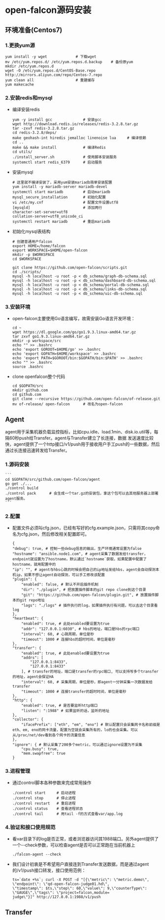# open-falcon源码安装

## 环境准备(Centos7)

### 1.更换yum源
```
yum install -y wget             # 下载wget
mv /etc/yum.repos.d/ /etc/yum.repos.d.backup    # 备份原yum
mkdir /etc/yum.repos.d                          
wget -O /etc/yum.repos.d/CentOS-Base.repo http://mirrors.aliyun.com/repo/Centos-7.repo
yum clean all                   # 重建缓存
yum makecache
```
### 2.安装redis和mysql
* 编译安装redis
    ```
    yum -y install gcc              # 安装gcc
    wget http://download.redis.io/releases/redis-3.2.8.tar.gz
    tar -zxvf redis-3.2.8.tar.gz
    cd redis-3.2.8/deps/
    make geohash-int hiredis jemalloc linenoise lua     # 编译依赖
    cd ..
    make && make install            # 编译Redis
    cd utils/
    ./install_server.sh             # 使用脚本安装服务
    systemctl start redis_6379      # 启动服务
    ```
* 安装mysql
    ```
    # 这里就不编译安装了，采用yum安装mariadb简单安装配置
    yum install -y mariadb-server mariadb-devel
    systemctl start mariadb         # 启动mariadb
    mysql_secure_installation       # 初始化配置
    vi /etc/my.cnf                  # 配置文件设置utf8
    [mysqld]                        # 添加两行
    character-set-server=utf8 
    collation-server=utf8_unicode_ci 
    systemctl restart mariadb       # 重启mariadb
    ```
* 初始化mysql表结构
    ```
    # 创建普通用户falcon
    export HOME=/home/falcon
    export WORKSPACE=$HOME/open-falcon
    mkdir -p $WORKSPACE
    cd $WORKSPACE

    git clone https://github.com/open-falcon/scripts.git
    cd ./scripts/
    mysql -h localhost -u root -p < db_schema/graph-db-schema.sql
    mysql -h localhost -u root -p < db_schema/dashboard-db-schema.sql
    mysql -h localhost -u root -p < db_schema/portal-db-schema.sql
    mysql -h localhost -u root -p < db_schema/links-db-schema.sql
    mysql -h localhost -u root -p < db_schema/uic-db-schema.sql
    ```
### 3.安装环境
* open-falcon主要使用Go语言编写，故需安装Go语言开发环境：
    ```
    cd ~
    wget https://dl.google.com/go/go1.9.3.linux-amd64.tar.gz
    tar zxvf go1.9.3.linux-amd64.tar.gz
    mkdir -p workspace/src
    echo "" >> .bashrc
    echo 'export GOROOT=$HOME/go' >> .bashrc
    echo 'export GOPATH=$HOME/workspace' >> .bashrc
    echo 'export PATH=$GOROOT/bin:$GOPATH/bin:$PATH' >> .bashrc
    echo "" >> .bashrc
    source .bashrc
    ```
* clone openfalcon整个代码
    ```
    cd $GOPATH/src
    mkdir github.com
    cd github.com
    git clone --recursive https://github.com/open-falcon/of-release.git
    mv of-release/ open-falcon      # 改名为open-falcon
    ```
    
## Agent
agent用于采集机器负载监控指标，比如cpu.idle、load.1min、disk.io.util等，每隔60秒push给Transfer。agent与Transfer建立了长连接，数据
发送速度比较快，agent提供了一个http接口/v1/push用于接收用户手工push的一些数据，然后通过长连接迅速转发给Transfer。
### 1.源码安装
    ```
    cd $GOPATH/src/github.com/open-falcon/agent
    go get ./...
    ./control build
    ./control pack      # 会生成一个tar.gz的安装包，拿这个包可以去其他服务器上部署agent服务。
    ```
### 2.配置
* 配置文件必须叫cfg.json，已经有写好的cfg.example.json，只需将其copy命名为cfg.json，然后修改相关配置即可。
    ```
    {
    "debug": true, # 控制一些debug信息的输出，生产环境通常设置为false
    "hostname": "ansible.node1.com", # agent采集了数据发给transfer，endpoint就设置为了hostname，默认通过`hostname`获取，如果配置中配置了hostname，就用配置中的
    "ip": "", # agent与hbs心跳的时候会把自己的ip地址发给hbs，agent会自动探测本机ip，如果不想让agent自动探测，可以手工修改该配置
    "plugin": {
        "enabled": false, # 默认不开启插件机制
        "dir": "./plugin", # 把放置插件脚本的git repo clone到这个目录
        "git": "https://github.com/open-falcon/plugin.git", # 放置插件脚本的git repo地址
        "logs": "./logs" # 插件执行的log，如果插件执行有问题，可以去这个目录看log
    },
    "heartbeat": {
        "enabled": true, # 此处enabled要设置为true
        "addr": "127.0.0.1:6030", # hbs的地址，端口是hbs的rpc端口
        "interval": 60, # 心跳周期，单位是秒
        "timeout": 1000 # 连接hbs的超时时间，单位是毫秒
    },
    "transfer": {
        "enabled": true, # 此处enabled要设置为true
        "addrs": [
            "127.0.0.1:8433",
            "127.0.0.1:8433"
        ], # transfer的地址，端口是transfer的rpc端口, 可以支持写多个transfer的地址，agent会保证HA
        "interval": 60, # 采集周期，单位是秒，即agent一分钟采集一次数据发给transfer
        "timeout": 1000 # 连接transfer的超时时间，单位是毫秒
    },
    "http": {
        "enabled": true, # 是否要监听http端口
        "listen": ":1988" # 如果监听的话，监听的地址
    },
    "collector": {
        "ifacePrefix": ["eth", "em", "eno"] # 默认配置只会采集网卡名称前缀是eth、em, eno的网卡流量，配置为空就会采集所有的，lo的也会采集。可以从/proc/net/dev看到各个网卡的流量信息
    },
    "ignore": { # 默认采集了200多个metric，可以通过ignore设置为不采集
        "cpu.busy": true,
        "mem.swapfree": true
    }
    ```
### 3.进程管理
* 通过control脚本各种参数来完成常用操作
    ```
    ./control start     # 启动进程
    ./control stop      # 停止进程
    ./control restart   # 重启进程
    ./control status    # 查看进程状态
    ./control tail      # 用tail -f的方式查看var/app.log
    ```
### 4.验证和接口使用规范
* 看var目录下的log是否正常，或者浏览器访问其1988端口。另外agent提供了一个--check参数，可以检查agent是否可以正常跑在当前机器上
    ```
    ./falcon-agent --check
    ```
* 我们设计初衷是不希望用户直接连到Transfer发送数据，而是通过agent的/v1/push接口转发，接口使用范例：
    ```
    ts=`date +%s`; curl -X POST -d "[{\"metric\": \"metric.demo\", \"endpoint\": \"qd-open-falcon-judge01.hd\",
    \"timestamp\": $ts,\"step\": 60,\"value\": 9,\"counterType\": \"GAUGE\",\"tags\": \"project=falcon,module=
    judge\"}]" http://127.0.0.1:1988/v1/push
    ```

## Transfer

    
